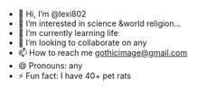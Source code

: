 - 👋 Hi, I’m @lexi802
- 👀 I’m interested in science &world religion...
- 🌱 I’m currently learning life
- 💞️ I’m looking to collaborate on any
- 📫 How to reach me gothicimage@gmail.com
- 😄 Pronouns: any
- ⚡ Fun fact: I have 40+ pet rats

<!---
lexi802/lexi802 is a ✨ special ✨ repository because its `README.md` (this file) appears on your GitHub profile.
You can click the Preview link to take a look at your changes.
--->
